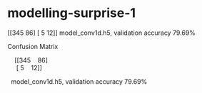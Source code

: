 # modelling-surprise-1

[[345  86]
 [  5  12]]  model_conv1d.h5, validation accuracy 79.69%


Confusion Matrix

&nbsp;&nbsp;&nbsp;&nbsp;[[345  &nbsp;&nbsp;   86] <br />
&nbsp;&nbsp;&nbsp;&nbsp; [ 5  &nbsp;&nbsp;   12]]


&nbsp; model_conv1d.h5, validation accuracy 79.69%
